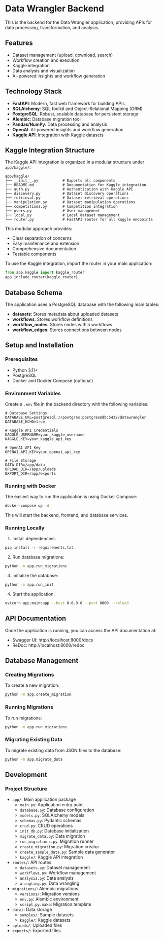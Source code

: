 # Data Wrangler Backend

This is the backend for the Data Wrangler application, providing APIs for data processing, transformation, and analysis.

## Features

- Dataset management (upload, download, search)
- Workflow creation and execution
- Kaggle integration
- Data analysis and visualization
- AI-powered insights and workflow generation

## Technology Stack

- **FastAPI**: Modern, fast web framework for building APIs
- **SQLAlchemy**: SQL toolkit and Object-Relational Mapping (ORM)
- **PostgreSQL**: Robust, scalable database for persistent storage
- **Alembic**: Database migration tool
- **Pandas/NumPy**: Data processing and analysis
- **OpenAI**: AI-powered insights and workflow generation
- **Kaggle API**: Integration with Kaggle datasets

## Kaggle Integration Structure

The Kaggle API integration is organized in a modular structure under `app/kaggle/`:

```
app/kaggle/
├── __init__.py           # Exports all components
├── README.md             # Documentation for Kaggle integration
├── auth.py               # Authentication with Kaggle API
├── discovery.py          # Dataset discovery operations
├── retrieval.py          # Dataset retrieval operations
├── manipulation.py       # Dataset manipulation operations
├── competitions.py       # Competition integration
├── users.py              # User management
├── local.py              # Local dataset management
└── router.py             # FastAPI router for all Kaggle endpoints
```

This modular approach provides:
- Clear separation of concerns
- Easy maintenance and extension
- Comprehensive documentation
- Testable components

To use the Kaggle integration, import the router in your main application:

```python
from app.kaggle import kaggle_router
app.include_router(kaggle_router)
```

## Database Schema

The application uses a PostgreSQL database with the following main tables:

- **datasets**: Stores metadata about uploaded datasets
- **workflows**: Stores workflow definitions
- **workflow_nodes**: Stores nodes within workflows
- **workflow_edges**: Stores connections between nodes

## Setup and Installation

### Prerequisites

- Python 3.11+
- PostgreSQL
- Docker and Docker Compose (optional)

### Environment Variables

Create a `.env` file in the backend directory with the following variables:

```
# Database Settings
DATABASE_URL=postgresql://postgres:postgres@db:5432/datawrangler
DATABASE_ECHO=true

# Kaggle API Credentials
KAGGLE_USERNAME=your_kaggle_username
KAGGLE_KEY=your_kaggle_api_key

# OpenAI API Key
OPENAI_API_KEY=your_openai_api_key

# File Storage
DATA_DIR=/app/data
UPLOAD_DIR=/app/uploads
EXPORT_DIR=/app/exports
```

### Running with Docker

The easiest way to run the application is using Docker Compose:

```bash
docker-compose up -d
```

This will start the backend, frontend, and database services.

### Running Locally

1. Install dependencies:

```bash
pip install -r requirements.txt
```

2. Run database migrations:

```bash
python -m app.run_migrations
```

3. Initialize the database:

```bash
python -m app.run_init
```

4. Start the application:

```bash
uvicorn app.main:app --host 0.0.0.0 --port 8000 --reload
```

## API Documentation

Once the application is running, you can access the API documentation at:

- Swagger UI: http://localhost:8000/docs
- ReDoc: http://localhost:8000/redoc

## Database Management

### Creating Migrations

To create a new migration:

```bash
python -m app.create_migration
```

### Running Migrations

To run migrations:

```bash
python -m app.run_migrations
```

### Migrating Existing Data

To migrate existing data from JSON files to the database:

```bash
python -m app.migrate_data
```

## Development

### Project Structure

- `app/`: Main application package
  - `main.py`: Application entry point
  - `database.py`: Database configuration
  - `models.py`: SQLAlchemy models
  - `schemas.py`: Pydantic schemas
  - `crud.py`: CRUD operations
  - `init_db.py`: Database initialization
  - `migrate_data.py`: Data migration
  - `run_migrations.py`: Migration runner
  - `create_migration.py`: Migration creator
  - `create_sample_data.py`: Sample data generator
  - `kaggle/`: Kaggle API integration
- `routes/`: API routes
  - `datasets.py`: Dataset management
  - `workflows.py`: Workflow management
  - `analysis.py`: Data analysis
  - `wrangling.py`: Data wrangling
- `migrations/`: Alembic migrations
  - `versions/`: Migration versions
  - `env.py`: Alembic environment
  - `script.py.mako`: Migration template
- `data/`: Data storage
  - `samples/`: Sample datasets
  - `kaggle/`: Kaggle datasets
- `uploads/`: Uploaded files
- `exports/`: Exported files 